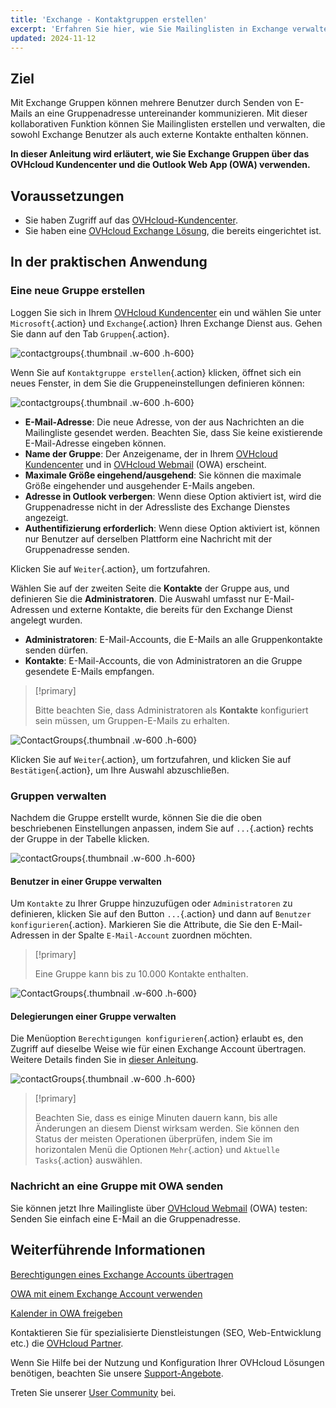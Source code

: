 ```yaml
---
title: 'Exchange - Kontaktgruppen erstellen'
excerpt: 'Erfahren Sie hier, wie Sie Mailinglisten in Exchange verwalten'
updated: 2024-11-12
---
```


<style>
.w-600 {
  max-width:600px !important;
}
.h-600 {
  max-height:600px !important;
}
</style>

## Ziel

Mit Exchange Gruppen können mehrere Benutzer durch Senden von E-Mails an eine Gruppenadresse untereinander kommunizieren. Mit dieser kollaborativen Funktion können Sie Mailinglisten erstellen und verwalten, die sowohl Exchange Benutzer als auch externe Kontakte enthalten können.

**In dieser Anleitung wird erläutert, wie Sie Exchange Gruppen über das OVHcloud Kundencenter und die Outlook Web App (OWA) verwenden.**

## Voraussetzungen

- Sie haben Zugriff auf das [OVHcloud-Kundencenter](/links/manager).
- Sie haben eine [OVHcloud Exchange Lösung](/links/web/emails-hosted-exchange), die bereits eingerichtet ist.

## In der praktischen Anwendung

### Eine neue Gruppe erstellen

Loggen Sie sich in Ihrem [OVHcloud Kundencenter](/links/manager) ein und wählen Sie unter `Microsoft`{.action} und `Exchange`{.action} Ihren Exchange Dienst aus. Gehen Sie dann auf den Tab `Gruppen`{.action}.

![contactgroups](images/exchange-groups-create01.png){.thumbnail .w-600 .h-600}

Wenn Sie auf `Kontaktgruppe erstellen`{.action} klicken, öffnet sich ein neues Fenster, in dem Sie die Gruppeneinstellungen definieren können:

![contactgroups](images/exchange-groups-create02.png){.thumbnail .w-600 .h-600}

- **E-Mail-Adresse**: Die neue Adresse, von der aus Nachrichten an die Mailingliste gesendet werden. Beachten Sie, dass Sie keine existierende E-Mail-Adresse eingeben können.
- **Name der Gruppe**: Der Anzeigename, der in Ihrem [OVHcloud Kundencenter](/links/manager) und in [OVHcloud Webmail](/links/web/email) (OWA) erscheint.
- **Maximale Größe eingehend/ausgehend**: Sie können die maximale Größe eingehender und ausgehender E-Mails angeben.
- **Adresse in Outlook verbergen**: Wenn diese Option aktiviert ist, wird die Gruppenadresse nicht in der Adressliste des Exchange Dienstes angezeigt.
- **Authentifizierung erforderlich**: Wenn diese Option aktiviert ist, können nur Benutzer auf derselben Plattform eine Nachricht mit der Gruppenadresse senden.

Klicken Sie auf `Weiter`{.action}, um fortzufahren.

Wählen Sie auf der zweiten Seite die **Kontakte** der Gruppe aus, und definieren Sie die **Administratoren**. Die Auswahl umfasst nur E-Mail-Adressen und externe Kontakte, die bereits für den Exchange Dienst angelegt wurden.

- **Administratoren**: E-Mail-Accounts, die E-Mails an alle Gruppenkontakte senden dürfen.
- **Kontakte**: E-Mail-Accounts, die von Administratoren an die Gruppe gesendete E-Mails empfangen.

> [!primary]
>
> Bitte beachten Sie, dass Administratoren als **Kontakte** konfiguriert sein müssen, um Gruppen-E-Mails zu erhalten.

![ContactGroups](images/exchange-groups-create03.png){.thumbnail .w-600 .h-600}

Klicken Sie auf `Weiter`{.action}, um fortzufahren, und klicken Sie auf `Bestätigen`{.action}, um Ihre Auswahl abzuschließen.

### Gruppen verwalten

Nachdem die Gruppe erstellt wurde, können Sie die die oben beschriebenen Einstellungen anpassen, indem Sie auf `...`{.action} rechts der Gruppe in der Tabelle klicken.

![contactGroups](images/exchange-groups-options01.png){.thumbnail .w-600 .h-600}

#### Benutzer in einer Gruppe verwalten

Um `Kontakte` zu Ihrer Gruppe hinzuzufügen oder `Administratoren` zu definieren, klicken Sie auf den Button `...`{.action} und dann auf `Benutzer konfigurieren`{.action}. Markieren Sie die Attribute, die Sie den E-Mail-Adressen in der Spalte `E-Mail-Account` zuordnen möchten.

> [!primary]
>
> Eine Gruppe kann bis zu 10.000 Kontakte enthalten.

![ContactGroups](images/exchange-group-options-users01.png){.thumbnail .w-600 .h-600}

#### Delegierungen einer Gruppe verwalten

Die Menüoption `Berechtigungen konfigurieren`{.action} erlaubt es, den Zugriff auf dieselbe Weise wie für einen Exchange Account übertragen. Weitere Details finden Sie in [dieser Anleitung](/pages/web_cloud/email_and_collaborative_solutions/microsoft_exchange/feature_delegation).

![contactGroups](images/exchange-groups-options-delegation01.png){.thumbnail .w-600 .h-600}

> [!primary]
>
> Beachten Sie, dass es einige Minuten dauern kann, bis alle Änderungen an diesem Dienst wirksam werden. Sie können den Status der meisten Operationen überprüfen, indem Sie im horizontalen Menü die Optionen `Mehr`{.action} und `Aktuelle Tasks`{.action} auswählen.

### Nachricht an eine Gruppe mit OWA senden

Sie können jetzt Ihre Mailingliste über [OVHcloud Webmail](/links/web/email) (OWA) testen: Senden Sie einfach eine E-Mail an die Gruppenadresse.

## Weiterführende Informationen

[Berechtigungen eines Exchange Accounts übertragen](/pages/web_cloud/email_and_collaborative_solutions/microsoft_exchange/feature_delegation)

[OWA mit einem Exchange Account verwenden](/pages/web_cloud/email_and_collaborative_solutions/using_the_outlook_web_app_webmail/email_owa)

[Kalender in OWA freigeben](/pages/web_cloud/email_and_collaborative_solutions/using_the_outlook_web_app_webmail/owa_calendar_sharing)

Kontaktieren Sie für spezialisierte Dienstleistungen (SEO, Web-Entwicklung etc.) die [OVHcloud Partner](/links/partner).

Wenn Sie Hilfe bei der Nutzung und Konfiguration Ihrer OVHcloud Lösungen benötigen, beachten Sie unsere [Support-Angebote](/links/support).

Treten Sie unserer [User Community](/links/community) bei.
